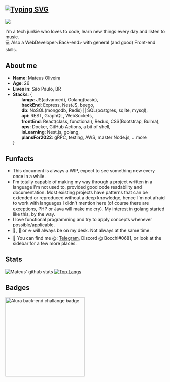 ## [![Typing SVG](https://readme-typing-svg.herokuapp.com/?lines=Olá,+seja+bem-vindo!;Hello+there!+Welcome!&size=22)](https://git.io/typing-svg) 
![](https://komarev.com/ghpvc/?username=mateusmlo&color=ff69b4)


I'm a tech junkie who loves to code, learn new things every day and listen to music. \
:computer: Also a WebDeveloper\<Back-end> with general (and good) Front-end skills.

## About me
* **Name**: Mateus Oliveira
* **Age**: 26
* **Lives in**: São Paulo, BR
* **Stacks**: { \
&nbsp;&nbsp;&nbsp;&nbsp;&nbsp;&nbsp; **langs**: JS(advanced), Golang(basic), \
&nbsp;&nbsp;&nbsp;&nbsp;&nbsp;&nbsp; **backEnd**: Express, NestJS, beego, \
&nbsp;&nbsp;&nbsp;&nbsp;&nbsp;&nbsp; **db**: NoSQL(mongodb, Redis) || SQL(postgres, sqlite, mysql), \
&nbsp;&nbsp;&nbsp;&nbsp;&nbsp;&nbsp; **api**: REST, GraphQL, WebSockets, \
&nbsp;&nbsp;&nbsp;&nbsp;&nbsp;&nbsp; **frontEnd**: React(class, functional), Redux, CSS(Bootstrap, Bulma), \
&nbsp;&nbsp;&nbsp;&nbsp;&nbsp;&nbsp; **ops**: Docker, GitHub Actions, a bit of shell, \
&nbsp;&nbsp;&nbsp;&nbsp;&nbsp;&nbsp; **isLearning**: Nest.js, golang, \
&nbsp;&nbsp;&nbsp;&nbsp;&nbsp;&nbsp; **plansFor2022**: gRPC, testing, AWS, master Node.js, ...more \
 }

## Funfacts
* This document is always a WIP, expect to see something new every once in a while.
* I'm totally capable of making my way through a project written in a language I'm not used to, provided good code readability and documentation. Most existing projects have patterns that can be extended or reproduced without a deep knowledge, hence I'm not afraid to work with languages I didn't mention here (of course there are exceptions, PHP or Java will make me cry). My interest in golang started like this, by the way.
* I love functional programming and try to apply concepts whenever possible/applicable.
* :beer:, :tea: or :coffee: will always be on my desk. Not always at the same time.
* :calling: You can find me @: [Telegram](https://t.me/mmlo95), Discord @ Bocchi#0681, or look at the sidebar for a few more places.

## Stats

![Mateus' github stats](https://github-readme-stats.vercel.app/api?username=mateusmlo&theme=synthwave&show_icons=true&count_private=true)
[![Top Langs](https://github-readme-stats.vercel.app/api/top-langs/?username=mateusmlo&layout=compact&theme=synthwave)](https://github.com/anuraghazra/github-readme-stats)

## Badges

<img src="https://user-images.githubusercontent.com/79534537/130526621-667ca50a-35b5-4653-b8e8-b6d96fd4b357.png" alt="Alura back-end challange badge" width="250"/>
